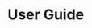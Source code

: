 <!--
SPDX-FileCopyrightText: © 2024 Siemens Healthcare GmbH
SPDX-License-Identifier: MIT
-->

# User Guide